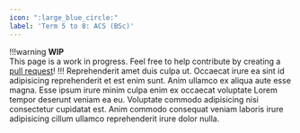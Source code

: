 ```yaml
---
icon: ":large_blue_circle:"
label: 'Term 5 to 8: ACS (BSc)'
---
```

!!!warning
**WIP** <br>
This page is a work in progress. Feel free to help contribute by creating a [pull request](https://github.com/lunauii/bcit-resources/pulls)!
!!!
Reprehenderit amet duis culpa ut. Occaecat irure ea sint id adipisicing reprehenderit et est enim sunt. Anim ullamco ex aliqua aute esse magna. Esse ipsum irure minim culpa enim ex occaecat voluptate Lorem tempor deserunt veniam ea eu. Voluptate commodo adipisicing nisi consectetur cupidatat est. Anim commodo consequat veniam laboris irure adipisicing cillum ullamco reprehenderit irure dolor nulla.